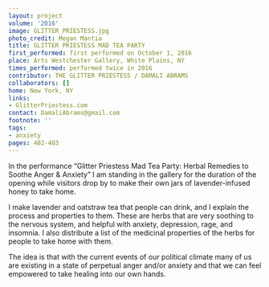 ```yaml
---
layout: project
volume: '2016'
image: GLITTER_PRIESTESS.jpg
photo_credit: Megan Mantia
title: GLITTER PRIESTESS MAD TEA PARTY
first_performed: first performed on October 1, 2016
place: Arts Westchester Gallery, White Plains, NY
times_performed: performed twice in 2016
contributor: THE GLITTER PRIESTESS / DAMALI ABRAMS
collaborators: []
home: New York, NY
links:
- GlitterPriestess.com
contact: DamaliAbrams@gmail.com
footnote: ''
tags:
- anxiety
pages: 402-403
---
```


In the performance “Glitter Priestess Mad Tea Party: Herbal Remedies to Soothe Anger & Anxiety” I am standing in the gallery for the duration of the opening while visitors drop by to make their own jars of lavender-infused honey to take home.

I make lavender and oatstraw tea that people can drink, and I explain the process and properties to them. These are herbs that are very soothing to the nervous system, and helpful with anxiety, depression, rage, and insomnia. I also distribute a list of the medicinal properties of the herbs for people to take home with them.

The idea is that with the current events of our political climate many of us are existing in a state of perpetual anger and/or anxiety and that we can feel empowered to take healing into our own hands.
